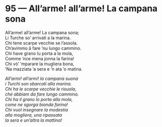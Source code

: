 # 95 — All’arme! all’arme! La campana sona

All’arme! all’arme! La campana sona;  
Li Turche so’ arrivati a la marina.  
Chi tene scarpe vecchie se l’assola.  
Ch’avimmo â fare ’nu lungo cammino.  
Chi have grano lu porta a la mola,  
Comme ’nce mena jonna la farina!  
Chi vò’ ’mparare la mugliera bona,  
’Na mazziata ’a sera e ’n ata ’o matina.

_All’armi! all’armi! la campana suona  
i Turchi son sbarcati alla marina.  
Chi ha le scarpe vecchie le risuola,  
ché abbiam da fare lungo cammino.  
Chi ha il grano lo porta alla mola,  
come ne sgorga bionda farina!  
Chi vuol insegnare la modestia  
alla mogliera, una ripassata  
la sera e un’altra la mattina!_

